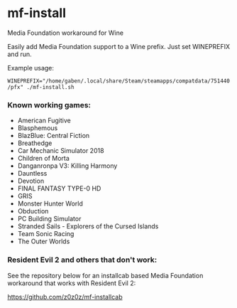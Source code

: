 # mf-install
Media Foundation workaround for Wine

Easily add Media Foundation support to a Wine prefix. Just set WINEPREFIX and run.

Example usage:

`WINEPREFIX="/home/gaben/.local/share/Steam/steamapps/compatdata/751440/pfx" ./mf-install.sh`

### Known working games:

- American Fugitive
- Blasphemous
- BlazBlue: Central Fiction
- Breathedge
- Car Mechanic Simulator 2018
- Children of Morta
- Danganronpa V3: Killing Harmony
- Dauntless
- Devotion
- FINAL FANTASY TYPE-0 HD
- GRIS
- Monster Hunter World
- Obduction
- PC Building Simulator
- Stranded Sails - Explorers of the Cursed Islands
- Team Sonic Racing
- The Outer Worlds

### Resident Evil 2 and others that don't work:
See the repository below for an installcab based Media Foundation workaround that works with Resident Evil 2:

https://github.com/z0z0z/mf-installcab
